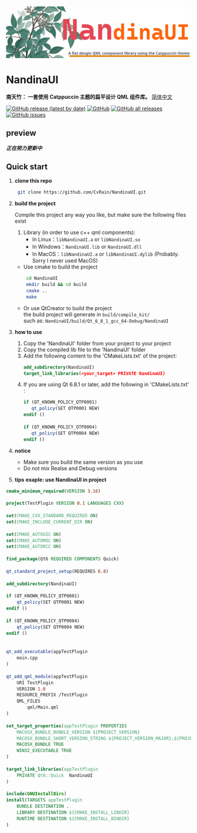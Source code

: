 ![](Image/placeholder.jpg)
<br>
# NandinaUI
**南天竹： 一套使用 Catppuccin 主题的扁平设计 QML 组件库。**
[简体中文](./docs/README_CN.md)

[![GitHub release (latest by date)](https://img.shields.io/github/v/release/Nandina/NandinaUI?style=flat-square)](https://github.com/Nandina/NandinaUI/releases/latest) 
[![GitHub](https://img.shields.io/github/license/Nandina/NandinaUI?style=flat-square)](https://github.com/Nandina/NandinaUI/blob/main/LICENSE)
[![GitHub all releases](https://img.shields.io/github/downloads/Nandina/NandinaUI/total?style=flat-square)](https://github.com/Nandina/NandinaUI/releases)
[![GitHub issues](https://img.shields.io/github/issues/Nandina/NandinaUI?style=flat-square)](https://github.com/Nandina/NandinaUI/issues)

## preview
***正在努力更新中***

## Quick start
1. **clone this repo**
   ``` bash
    git clone https://github.com/CvRain/NandinaUI.git
   ```

2. **build the project**

    Compile this project any way you like, but make sure the following files exist

    1. Library (in order to use c++ qml components):
       * In Linux：`libNandinaUI.a` or `libNandinaUI.so`
       * In Windows：`NandinaUI.lib` or `NandinaUI.dll`
       * In MacOS：`libNandinaUI.a` or `libNandinaUI.dylib` (Probably. Sorry I never used MacOS)
  
    * Use cmake to build the project  
       ``` bash
        cd NandinaUI
        mkdir build && cd build
        cmake ..
        make
        ```
    * Or use QtCreator to build the project  
        the build project will generate in `build/compile_kit/`  
        such as: `NandinaUI/build/Qt_6_8_1_gcc_64-Debug/NandinaUI`

3. **how to use**

   1. Copy the 'NandinaUI' folder from your project to your project
   2. Copy the compiled lib file to the 'NandinaUI' folder
   3. Add the following content to the 'CMakeLists.txt' of the project:
       ```cmake
       add_subdirectory(NandinaUI)
       target_link_libraries(<your_target> PRIVATE NandinaUI)
       ```
   4. If you are using Qt 6.8.1 or later, add the following in 'CMakeLists.txt' :
      ```cmake
      if (QT_KNOWN_POLICY_QTP0001)
         qt_policy(SET QTP0001 NEW)
      endif ()

      if (QT_KNOWN_POLICY_QTP0004)
         qt_policy(SET QTP0004 NEW)
      endif ()
      ```

4. **notice**
    * Make sure you build the same version as you use
    * Do not mix Realse and Debug versions

5. **tips**
**exaple: use NandinaUI in project**

```cmake
cmake_minimum_required(VERSION 3.16)

project(TestPlugin VERSION 0.1 LANGUAGES CXX)

set(CMAKE_CXX_STANDARD_REQUIRED ON)
set(CMAKE_INCLUDE_CURRENT_DIR ON)

set(CMAKE_AUTOUIC ON)
set(CMAKE_AUTOMOC ON)
set(CMAKE_AUTORCC ON)

find_package(Qt6 REQUIRED COMPONENTS Quick)

qt_standard_project_setup(REQUIRES 6.8)

add_subdirectory(NandinaUI)

if (QT_KNOWN_POLICY_QTP0001)
    qt_policy(SET QTP0001 NEW)
endif ()

if (QT_KNOWN_POLICY_QTP0004)
    qt_policy(SET QTP0004 NEW)
endif ()


qt_add_executable(appTestPlugin
    main.cpp
)

qt_add_qml_module(appTestPlugin
    URI TestPlugin
    VERSION 1.0
    RESOURCE_PREFIX /TestPlugin
    QML_FILES
        qml/Main.qml
)

set_target_properties(appTestPlugin PROPERTIES
    MACOSX_BUNDLE_BUNDLE_VERSION ${PROJECT_VERSION}
    MACOSX_BUNDLE_SHORT_VERSION_STRING ${PROJECT_VERSION_MAJOR}.${PROJECT_VERSION_MINOR}
    MACOSX_BUNDLE TRUE
    WIN32_EXECUTABLE TRUE
)

target_link_libraries(appTestPlugin
    PRIVATE Qt6::Quick  NandinaUI
)

include(GNUInstallDirs)
install(TARGETS appTestPlugin
    BUNDLE DESTINATION .
    LIBRARY DESTINATION ${CMAKE_INSTALL_LIBDIR}
    RUNTIME DESTINATION ${CMAKE_INSTALL_BINDIR}
)

```